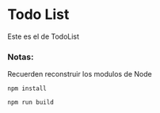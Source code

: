 # Todo List

Este es el de TodoList

### Notas:
Recuerden reconstruir los modulos de Node
```
npm install
```
```
npm run build
```